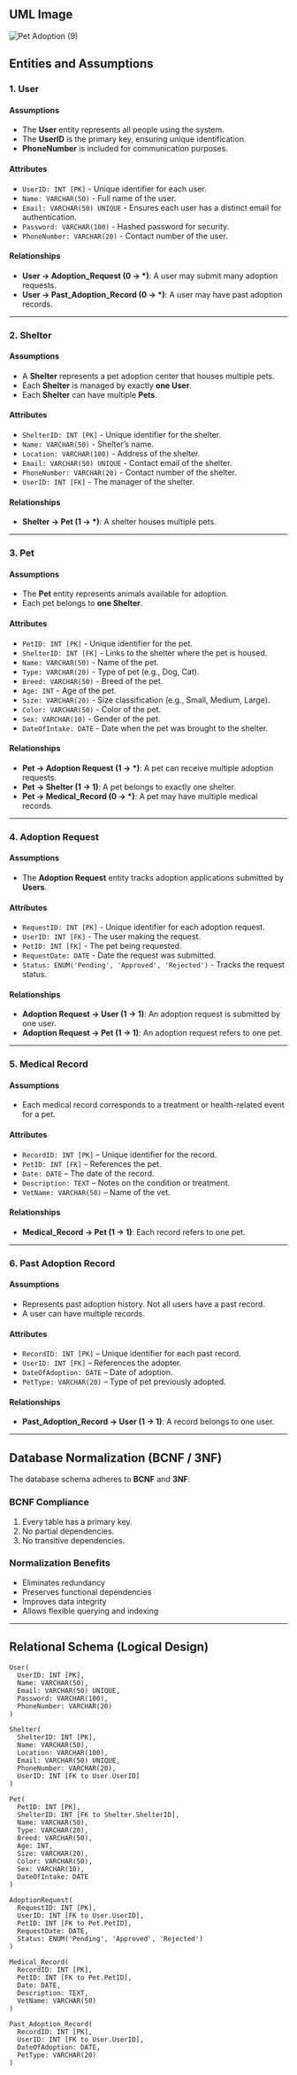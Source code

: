 ## **UML Image**
![Pet Adoption (9)](https://github.com/user-attachments/assets/8637f36d-11b2-4d91-a0fa-67bf6e66c630)



## **Entities and Assumptions**

### **1. User**
#### **Assumptions**
- The **User** entity represents all people using the system.
- The **UserID** is the primary key, ensuring unique identification.
- **PhoneNumber** is included for communication purposes.

#### **Attributes**
- `UserID: INT [PK]` - Unique identifier for each user.
- `Name: VARCHAR(50)` - Full name of the user.
- `Email: VARCHAR(50) UNIQUE` - Ensures each user has a distinct email for authentication.
- `Password: VARCHAR(100)` - Hashed password for security.
- `PhoneNumber: VARCHAR(20)` - Contact number of the user.

#### **Relationships**
- **User → Adoption_Request (0 → *)**: A user may submit many adoption requests.
- **User → Past_Adoption_Record (0 → *)**: A user may have past adoption records.

---

### **2. Shelter**
#### **Assumptions**
- A **Shelter** represents a pet adoption center that houses multiple pets.
- Each **Shelter** is managed by exactly **one User**.
- Each **Shelter** can have multiple **Pets**.

#### **Attributes**
- `ShelterID: INT [PK]` - Unique identifier for the shelter.
- `Name: VARCHAR(50)` - Shelter’s name.
- `Location: VARCHAR(100)` - Address of the shelter.
- `Email: VARCHAR(50) UNIQUE` - Contact email of the shelter.
- `PhoneNumber: VARCHAR(20)` - Contact number of the shelter.
- `UserID: INT [FK]` - The manager of the shelter.

#### **Relationships**
- **Shelter → Pet (1 → *)**: A shelter houses multiple pets.

---

### **3. Pet**
#### **Assumptions**
- The **Pet** entity represents animals available for adoption.
- Each pet belongs to **one Shelter**.

#### **Attributes**
- `PetID: INT [PK]` - Unique identifier for the pet.
- `ShelterID: INT [FK]` - Links to the shelter where the pet is housed.
- `Name: VARCHAR(50)` - Name of the pet.
- `Type: VARCHAR(20)` - Type of pet (e.g., Dog, Cat).
- `Breed: VARCHAR(50)` - Breed of the pet.
- `Age: INT` - Age of the pet.
- `Size: VARCHAR(20)` - Size classification (e.g., Small, Medium, Large).
- `Color: VARCHAR(50)` - Color of the pet.
- `Sex: VARCHAR(10)` - Gender of the pet.
- `DateOfIntake: DATE` - Date when the pet was brought to the shelter.

#### **Relationships**
- **Pet → Adoption Request (1 → *)**: A pet can receive multiple adoption requests.
- **Pet → Shelter (1 → 1)**: A pet belongs to exactly one shelter.
- **Pet → Medical_Record (0 → *)**: A pet may have multiple medical records.

---

### **4. Adoption Request**
#### **Assumptions**
- The **Adoption Request** entity tracks adoption applications submitted by **Users**.

#### **Attributes**
- `RequestID: INT [PK]` - Unique identifier for each adoption request.
- `UserID: INT [FK]` - The user making the request.
- `PetID: INT [FK]` - The pet being requested.
- `RequestDate: DATE` - Date the request was submitted.
- `Status: ENUM('Pending', 'Approved', 'Rejected')` - Tracks the request status.

#### **Relationships**
- **Adoption Request → User (1 → 1)**: An adoption request is submitted by one user.
- **Adoption Request → Pet (1 → 1)**: An adoption request refers to one pet.

---

### **5. Medical Record**
#### **Assumptions**
- Each medical record corresponds to a treatment or health-related event for a pet.

#### **Attributes**
- `RecordID: INT [PK]` – Unique identifier for the record.
- `PetID: INT [FK]` – References the pet.
- `Date: DATE` – The date of the record.
- `Description: TEXT` – Notes on the condition or treatment.
- `VetName: VARCHAR(50)` – Name of the vet.

#### **Relationships**
- **Medical_Record → Pet (1 → 1)**: Each record refers to one pet.

---

### **6. Past Adoption Record**
#### **Assumptions**
- Represents past adoption history. Not all users have a past record.
- A user can have multiple records.

#### **Attributes**
- `RecordID: INT [PK]` – Unique identifier for each past record.
- `UserID: INT [FK]` – References the adopter.
- `DateOfAdoption: DATE` – Date of adoption.
- `PetType: VARCHAR(20)` – Type of pet previously adopted.

#### **Relationships**
- **Past_Adoption_Record → User (1 → 1)**: A record belongs to one user.

---

## **Database Normalization (BCNF / 3NF)**
The database schema adheres to **BCNF** and **3NF**:

### **BCNF Compliance**
1. Every table has a primary key.
2. No partial dependencies.
3. No transitive dependencies.

### **Normalization Benefits**
- Eliminates redundancy
- Preserves functional dependencies
- Improves data integrity
- Allows flexible querying and indexing

---

## **Relational Schema (Logical Design)**
```
User(
  UserID: INT [PK],
  Name: VARCHAR(50),
  Email: VARCHAR(50) UNIQUE,
  Password: VARCHAR(100),
  PhoneNumber: VARCHAR(20)
)

Shelter(
  ShelterID: INT [PK],
  Name: VARCHAR(50),
  Location: VARCHAR(100),
  Email: VARCHAR(50) UNIQUE,
  PhoneNumber: VARCHAR(20),
  UserID: INT [FK to User.UserID]
)

Pet(
  PetID: INT [PK],
  ShelterID: INT [FK to Shelter.ShelterID],
  Name: VARCHAR(50),
  Type: VARCHAR(20),
  Breed: VARCHAR(50),
  Age: INT,
  Size: VARCHAR(20),
  Color: VARCHAR(50),
  Sex: VARCHAR(10),
  DateOfIntake: DATE
)

AdoptionRequest(
  RequestID: INT [PK],
  UserID: INT [FK to User.UserID],
  PetID: INT [FK to Pet.PetID],
  RequestDate: DATE,
  Status: ENUM('Pending', 'Approved', 'Rejected')
)

Medical_Record(
  RecordID: INT [PK],
  PetID: INT [FK to Pet.PetID],
  Date: DATE,
  Description: TEXT,
  VetName: VARCHAR(50)
)

Past_Adoption_Record(
  RecordID: INT [PK],
  UserID: INT [FK to User.UserID],
  DateOfAdoption: DATE,
  PetType: VARCHAR(20)
)
```


